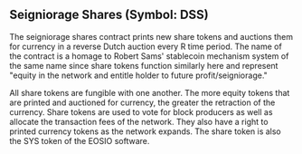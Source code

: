 ## Seigniorage Shares (Symbol: DSS)

The seigniorage shares contract prints new share tokens and auctions them for currency in a reverse Dutch auction every R time period. The name of the contract is a homage to Robert Sams' stablecoin mechanism system of the same name since share tokens function similarly here and represent "equity in the network and entitle holder to future profit/seigniorage."

All share tokens are fungible with one another. The more equity tokens that are printed and auctioned for currency, the greater the retraction of the currency. Share tokens are used to vote for block producers as well as allocate the transaction fees of the network. They also have a right to printed currency tokens as the network expands. The share token is also the SYS token of the EOSIO software.